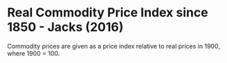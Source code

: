 # Real Commodity Price Index since 1850 - Jacks (2016)

Commodity prices are given as a price index relative to real prices in 1900, where 1900 = 100.